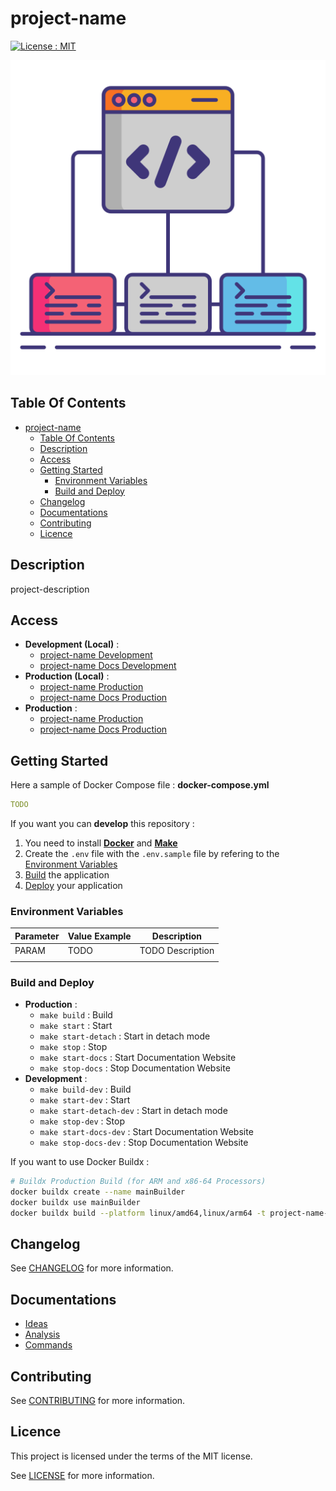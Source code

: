 # project-name

[![License : MIT](https://img.shields.io/badge/License-MIT-yellow.svg)](https://opensource.org/licenses/MIT)

![Icon](./icon.png)

## Table Of Contents

- [project-name](#project-name)
  - [Table Of Contents](#table-of-contents)
  - [Description](#description)
  - [Access](#access)
  - [Getting Started](#getting-started)
    - [Environment Variables](#environment-variables)
    - [Build and Deploy](#build-and-deploy)
  - [Changelog](#changelog)
  - [Documentations](#documentations)
  - [Contributing](#contributing)
  - [Licence](#licence)

## Description

project-description

## Access

- **Development (Local)** :
  - [project-name Development](http://localhost)
  - [project-name Docs Development](http://localhost:3000)
- **Production (Local)** :
  - [project-name Production](http://localhost)
  - [project-name Docs Production](http://localhost:3000)
- **Production** :
  - [project-name Production](https://project-name_raw)
  - [project-name Docs Production](https://project-name_raw-docs)

## Getting Started

Here a sample of Docker Compose file : **docker-compose.yml**

```yaml
TODO
```

If you want you can **develop** this repository :

1) You need to install **[Docker](https://docs.docker.com/get-docker/)** and **[Make](https://progdevlab.gitlab.io/dyntools/#/docs/global/makefile)**
2) Create the `.env` file with the `.env.sample` file by refering to the [Environment Variables](#environment-variables)
3) [Build](#build) the application
4) [Deploy](#deploy) your application

### Environment Variables

| Parameter | Value Example | Description |
|-|-|-|
| PARAM | TODO | TODO Description |
|  |  |  |

### Build and Deploy

- **Production** :
  - `make build` : Build
  - `make start` : Start
  - `make start-detach` : Start in detach mode
  - `make stop` : Stop
  - `make start-docs` : Start Documentation Website
  - `make stop-docs` : Stop Documentation Website
- **Development** :
  - `make build-dev` : Build
  - `make start-dev` : Start
  - `make start-detach-dev` : Start in detach mode
  - `make stop-dev` : Stop
  - `make start-docs-dev` : Start Documentation Website
  - `make stop-docs-dev` : Stop Documentation Website

If you want to use Docker Buildx :

```bash
# Buildx Production Build (for ARM and x86-64 Processors)
docker buildx create --name mainBuilder
docker buildx use mainBuilder
docker buildx build --platform linux/amd64,linux/arm64 -t project-name-raw:latest --load .
```

## Changelog

See [CHANGELOG](./CHANGELOG.md) for more information.

## Documentations

- [Ideas](./docs/ideas.md)
- [Analysis](./docs/analysis.md)
- [Commands](./docs/commands.md)

## Contributing

See [CONTRIBUTING](./CONTRIBUTING.md) for more information.

## Licence

This project is licensed under the terms of the MIT license.

See [LICENSE](./LICENCE.md) for more information.
